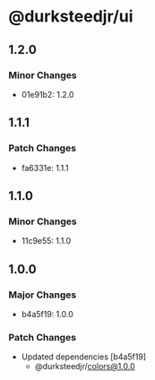 # @durksteedjr/ui

## 1.2.0

### Minor Changes

- 01e91b2: 1.2.0

## 1.1.1

### Patch Changes

- fa6331e: 1.1.1

## 1.1.0

### Minor Changes

- 11c9e55: 1.1.0

## 1.0.0

### Major Changes

- b4a5f19: 1.0.0

### Patch Changes

- Updated dependencies [b4a5f19]
  - @durksteedjr/colors@1.0.0
